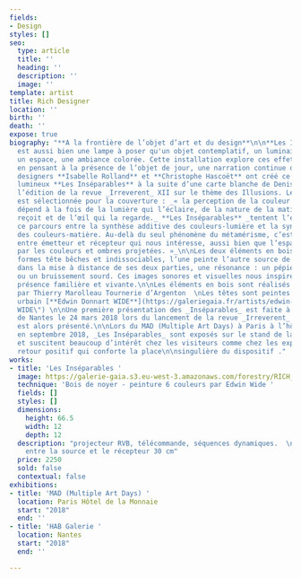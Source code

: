 ```yaml
---
fields:
- Design
styles: []
seo:
  type: article
  title: ''
  heading: ''
  description: ''
  image: ''
template: artist
title: Rich Designer
location: ''
birth: ''
death: ''
expose: true
biography: "**A la frontière de l’objet d’art et du design**\n\n**Les Inséparables**
  est aussi bien une lampe à poser qu'un objet contemplatif, un luminaire produisant
  un espace, une ambiance colorée. Cette installation explore ces effets de nuit tout
  en pensant à la présence de l’objet de jour, une narration continue dans le temps...\n\nLes
  designers **Isabelle Rolland** et **Christophe Hascoët** ont créé ce dispositif
  lumineux **Les Inséparables** à la suite d’une carte blanche de Denis Esnault pour
  l’édition de la revue _Irreverent_ XII sur le thème des Illusions. Leur proposition
  est sélectionnée pour la couverture : _« la perception de la couleur d’un objet
  dépend à la fois de la lumière qui l’éclaire, de la nature de la matière qui la
  reçoit et de l’œil qui la regarde._ **Les Inséparables** _tentent l’expérience de
  ce parcours entre la synthèse additive des couleurs-lumière et la synthèse soustractive
  des couleurs-matière. Au-delà du seul phénomène du métamérisme, c’est le dialogue
  entre émetteur et récepteur qui nous intéresse, aussi bien que l’espace qui se crée
  par les couleurs et ombres projetées. »_\n\nLes deux éléments en bois de noyer,
  formes tête bêches et indissociables, l’une peinte l’autre source de lumière, fabriquent
  dans la mise à distance de ses deux parties, une résonance : un pépiement multicolore
  ou un bruissement sourd. Ces images sonores et visuelles nous inspirent aussi une
  présence familière et vivante.\n\nLes éléments en bois sont réalisés artisanalement
  par Thierry Marolleau Tournerie d’Argenton  \nLes têtes sont peintes par l’artiste
  urbain [**Edwin Donnart WIDE**](https://galeriegaia.fr/artists/edwin-wide/ \"EDWIN
  WIDE\") \n\nUne première présentation des _Inséparables_ est faite à la HAB galerie
  de Nantes le 24 mars 2018 lors du lancement de la revue _Irreverent_ XII, un prototype
  est alors présenté.\n\nLors du MAD (Multiple Art Days) à Paris à l’hôtel de la Monnaie
  en septembre 2018, _Les Inséparables_ sont exposés sur le stand de la revue Irreverent
  et suscitent beaucoup d’intérêt chez les visiteurs comme chez les exposants. Un
  retour positif qui conforte la place\n\nsingulière du dispositif ."
works:
- title: 'Les Inséparables '
  image: https://galerie-gaia.s3.eu-west-3.amazonaws.com/forestry/RICH_LesIns‚parables_Photo_DenisEsnault_A170802_03.jpg
  technique: 'Bois de noyer - peinture 6 couleurs par Edwin Wide '
  fields: []
  styles: []
  dimensions:
    height: 66.5
    width: 12
    depth: 12
  description: "projecteur RVB, télécommande, séquences dynamiques.  \ndistance minimum
    entre la source et le récepteur 30 cm"
  price: 2250
  sold: false
  contextual: false
exhibitions:
- title: 'MAD (Multiple Art Days) '
  location: Paris Hôtel de la Monnaie
  start: "2018"
  end: ''
- title: 'HAB Galerie '
  location: Nantes
  start: "2018"
  end: ''

---
```

